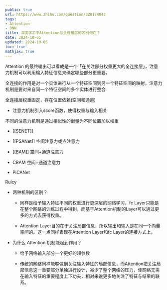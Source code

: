```yaml
---
public: true
url: https://www.zhihu.com/question/320174043
tags:
- Attention
- DNN
title: 深度学习中Attention与全连接层的区别何在？
date: 2024-10-05
updated: 2024-10-05
toc: true
mathjax: true
---
```


Attention 的最终输出可以看成是一个「在关注部分权重更大的全连接层」，注意力机制可以利用输入特征信息来确定哪些部分更重要。

全连接的作用是对一个实体进行从一个特征空间到另一个特征空间的映射，注意力机制是要对来自同一个特征空间的多个实体进行整合

全连接层权重固定，存在位置依赖(空间和通道)

  + 注意力机制引入score函数，使得权重与输入相关

不同的注意力机制是通过相似性的衡量为不同位置加以权重

  + [[SENET]]

  + [[PSANet]] 空间注意力或点注意力

  + [[BAM]] 空间+通道注意力

  + CBAM 空间+通道注意力

  + PiCANet

Rulcy

  + 两种机制的区别？

    + 同样是给予输入特征不同的权重进行更深层的网络学习，fc Layer只能是在整个网络的训练过程中得到，而基于Attention机制的Layer可以通过更多的方式去获得权重。

    + Attention Layer目的在于关注局部信息，所以输出和输入是在同一个向量空间的。这一点同样表现在Attention Layer和fc Layer的连接方式上。

  + 为什么 Attention 机制能起到作用？

    + 给予网络输入部分一个更好的超参数

    + 传统的网络同样能够做到关注输入特征的局部信息，而Attention把关注局部信息这一重要部分单独进行设计，减少了整个网络的压力，使网络无需在输入特征的重要程度上下功夫，相对来说更多地关注了特征与结果的联系。
